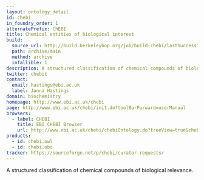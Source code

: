 ```yaml
---
layout: ontology_detail
id: chebi
in_foundry_order: 1
alternatePrefix: ChEBI
title: Chemical entities of biological interest
build:
  source_url: http://build.berkeleybop.org/job/build-chebi/lastSuccessfulBuild/artifact/*zip*/archive.zip
  path: archive/main
  method: archive
  infallible: 1
description: A structured classification of chemical compounds of biological relevance.
twitter: chebit
contact:
  email: hastings@ebi.ac.uk
  label: Janna Hastings
domain: biochemistry
homepage: http://www.ebi.ac.uk/chebi
page: http://www.ebi.ac.uk/chebi/init.do?toolBarForward=userManual
browsers:
  - label: CHEBI
    title: EBI CHEBI Browser
    url: http://www.ebi.ac.uk/chebi/chebiOntology.do?treeView=true&chebiId=CHEBI:24431#graphView
products:
  - id: chebi.owl
  - id: chebi.obo
tracker: https://sourceforge.net/p/chebi/curator-requests/
---
```


A structured classification of chemical compounds of biological relevance.
